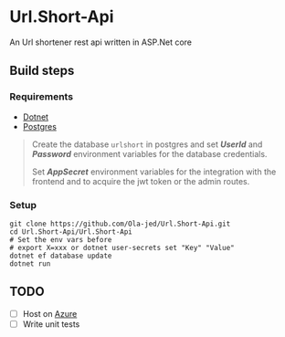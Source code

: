 # Url.Short-Api

An Url shortener rest api written in ASP.Net core

## Build steps

### Requirements

- [Dotnet](https://dotnet.microsoft.com/download)
- [Postgres](https://www.postgresql.org/)

>
> Create the database `urlshort` in postgres and set _**UserId**_ and _**Password**_ environment variables for the database credentials.
>
> Set _**AppSecret**_ environment variables for the integration with the frontend and to acquire the jwt token or the admin routes.

### Setup

```shell
git clone https://github.com/Ola-jed/Url.Short-Api.git
cd Url.Short-Api/Url.Short-Api
# Set the env vars before
# export X=xxx or dotnet user-secrets set "Key" "Value"
dotnet ef database update
dotnet run
```

## TODO

- [ ] Host on [Azure](https://azure.microsoft.com)
- [ ] Write unit tests